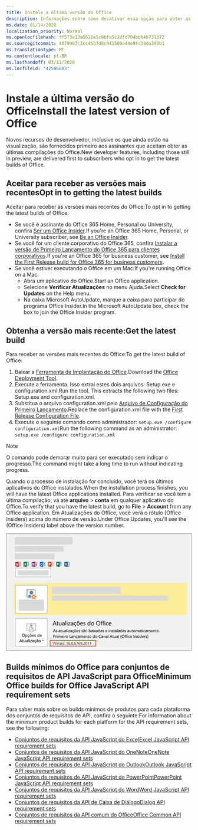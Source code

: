 ```yaml
---
title: Instale a última versão do Office
description: Informações sobre como desativar essa opção para obter as versões mais recentes do Office.
ms.date: 01/14/2020
localization_priority: Normal
ms.openlocfilehash: ff573a13a6621e5c9bfa5c2dfd704bb64b731372
ms.sourcegitcommit: 4079903c3cc45b7d8c041509a44e9fc38da399b1
ms.translationtype: MT
ms.contentlocale: pt-BR
ms.lasthandoff: 03/11/2020
ms.locfileid: "42596603"
---
```

# <a name="install-the-latest-version-of-office"></a><span data-ttu-id="d0cc7-103">Instale a última versão do Office</span><span class="sxs-lookup"><span data-stu-id="d0cc7-103">Install the latest version of Office</span></span>

<span data-ttu-id="d0cc7-104">Novos recursos de desenvolvedor, inclusive os que ainda estão na visualização, são fornecidos primeiro aos assinantes que aceitam obter as últimas compilações do Office.</span><span class="sxs-lookup"><span data-stu-id="d0cc7-104">New developer features, including those still in preview, are delivered first to subscribers who opt in to get the latest builds of Office.</span></span>

## <a name="opt-in-to-getting-the-latest-builds"></a><span data-ttu-id="d0cc7-105">Aceitar para receber as versões mais recentes</span><span class="sxs-lookup"><span data-stu-id="d0cc7-105">Opt in to getting the latest builds</span></span>

<span data-ttu-id="d0cc7-106">Aceitar para receber as versões mais recentes do Office:</span><span class="sxs-lookup"><span data-stu-id="d0cc7-106">To opt in to getting the latest builds of Office:</span></span>

- <span data-ttu-id="d0cc7-107">Se você é assinante do Office 365 Home, Personal ou University, confira [Ser um Office Insider](https://products.office.com/office-insider).</span><span class="sxs-lookup"><span data-stu-id="d0cc7-107">If you're an Office 365 Home, Personal, or University subscriber, see [Be an Office Insider](https://products.office.com/office-insider).</span></span>
- <span data-ttu-id="d0cc7-108">Se você for um cliente corporativo do Office 365, confira [Instalar a versão de Primeiro Lançamento do Office 365 para clientes corporativos](https://support.office.com/article/Install-the-First-Release-build-for-Office-365-for-business-customers-4dd8ba40-73c0-4468-b778-c7b744d03ead).</span><span class="sxs-lookup"><span data-stu-id="d0cc7-108">If you're an Office 365 for business customer, see [Install the First Release build for Office 365 for business customers](https://support.office.com/article/Install-the-First-Release-build-for-Office-365-for-business-customers-4dd8ba40-73c0-4468-b778-c7b744d03ead).</span></span>
- <span data-ttu-id="d0cc7-109">Se você estiver executando o Office em um Mac:</span><span class="sxs-lookup"><span data-stu-id="d0cc7-109">If you're running Office on a Mac:</span></span>
  - <span data-ttu-id="d0cc7-110">Abra um aplicativo do Office.</span><span class="sxs-lookup"><span data-stu-id="d0cc7-110">Start an Office application.</span></span>
  - <span data-ttu-id="d0cc7-111">Selecione **Verificar Atualizações** no menu Ajuda.</span><span class="sxs-lookup"><span data-stu-id="d0cc7-111">Select **Check for Updates** on the Help menu.</span></span>
  - <span data-ttu-id="d0cc7-112">Na caixa Microsoft AutoUpdate, marque a caixa para participar do programa Office Insider.</span><span class="sxs-lookup"><span data-stu-id="d0cc7-112">In the Microsoft AutoUpdate box, check the box to join the Office Insider program.</span></span>

## <a name="get-the-latest-build"></a><span data-ttu-id="d0cc7-113">Obtenha a versão mais recente:</span><span class="sxs-lookup"><span data-stu-id="d0cc7-113">Get the latest build</span></span>

<span data-ttu-id="d0cc7-114">Para receber as versões mais recentes do Office:</span><span class="sxs-lookup"><span data-stu-id="d0cc7-114">To get the latest build of Office:</span></span>

1. <span data-ttu-id="d0cc7-115">Baixar a [Ferramenta de Implantação do Office](https://www.microsoft.com/download/details.aspx?id=49117).</span><span class="sxs-lookup"><span data-stu-id="d0cc7-115">Download the [Office Deployment Tool](https://www.microsoft.com/download/details.aspx?id=49117).</span></span>
2. <span data-ttu-id="d0cc7-p101">Execute a ferramenta. Isso extrai estes dois arquivos: Setup.exe e configuration.xml.</span><span class="sxs-lookup"><span data-stu-id="d0cc7-p101">Run the tool. This extracts the following two files: Setup.exe and configuration.xml.</span></span>
3. <span data-ttu-id="d0cc7-118">Substitua o arquivo configuration.xml pelo [Arquivo de Configuração do Primeiro Lançamento](https://raw.githubusercontent.com/OfficeDev/Office-Add-in-Commands-Samples/master/Tools/FirstReleaseConfig/configuration.xml).</span><span class="sxs-lookup"><span data-stu-id="d0cc7-118">Replace the configuration.xml file with the [First Release Configuration File](https://raw.githubusercontent.com/OfficeDev/Office-Add-in-Commands-Samples/master/Tools/FirstReleaseConfig/configuration.xml).</span></span>
4. <span data-ttu-id="d0cc7-119">Execute o seguinte comando como administrador: `setup.exe /configure configuration.xml`</span><span class="sxs-lookup"><span data-stu-id="d0cc7-119">Run the following command as an administrator:  `setup.exe /configure configuration.xml`</span></span>

> [!NOTE]
> <span data-ttu-id="d0cc7-120">O comando pode demorar muito para ser executado sem indicar o progresso.</span><span class="sxs-lookup"><span data-stu-id="d0cc7-120">The command might take a long time to run without indicating progress.</span></span>

<span data-ttu-id="d0cc7-121">Quando o processo de instalação for concluído, você terá os últimos aplicativos do Office instalados.</span><span class="sxs-lookup"><span data-stu-id="d0cc7-121">When the installation process finishes, you will have the latest Office applications installed.</span></span> <span data-ttu-id="d0cc7-122">Para verificar se você tem a última compilação, vá até **arquivo** > **conta** em qualquer aplicativo do Office.</span><span class="sxs-lookup"><span data-stu-id="d0cc7-122">To verify that you have the latest build, go to **File** > **Account** from any Office application.</span></span> <span data-ttu-id="d0cc7-123">Em Atualizações do Office, você verá o rótulo (Office Insiders) acima do número de versão.</span><span class="sxs-lookup"><span data-stu-id="d0cc7-123">Under Office Updates, you'll see the (Office Insiders) label above the version number.</span></span>

![Uma captura de tela que mostra informações do produto com o rótulo Office Insiders](../images/office-insiders-label.png)

## <a name="minimum-office-builds-for-office-javascript-api-requirement-sets"></a><span data-ttu-id="d0cc7-125">Builds mínimos do Office para conjuntos de requisitos de API JavaScript para Office</span><span class="sxs-lookup"><span data-stu-id="d0cc7-125">Minimum Office builds for Office JavaScript API requirement sets</span></span>

<span data-ttu-id="d0cc7-126">Para saber mais sobre os builds mínimos de produtos para cada plataforma dos conjuntos de requisitos de API, confira o seguinte:</span><span class="sxs-lookup"><span data-stu-id="d0cc7-126">For information about the minimum product builds for each platform for the API requirement sets, see the following:</span></span>

- [<span data-ttu-id="d0cc7-127">Conjuntos de requisitos da API JavaScript do Excel</span><span class="sxs-lookup"><span data-stu-id="d0cc7-127">Excel JavaScript API requirement sets</span></span>](../reference/requirement-sets/excel-api-requirement-sets.md)
- [<span data-ttu-id="d0cc7-128">Conjuntos de requisitos da API JavaScript do OneNote</span><span class="sxs-lookup"><span data-stu-id="d0cc7-128">OneNote JavaScript API requirement sets</span></span>](../reference/requirement-sets/onenote-api-requirement-sets.md)
- [<span data-ttu-id="d0cc7-129">Conjuntos de requisitos de API JavaScript do Outlook</span><span class="sxs-lookup"><span data-stu-id="d0cc7-129">Outlook JavaScript API requirement sets</span></span>](../reference/requirement-sets/outlook-api-requirement-sets.md)
- [<span data-ttu-id="d0cc7-130">Conjuntos de requisitos de API JavaScript do PowerPoint</span><span class="sxs-lookup"><span data-stu-id="d0cc7-130">PowerPoint JavaScript API requirement sets</span></span>](../reference/requirement-sets/powerpoint-api-requirement-sets.md)
- [<span data-ttu-id="d0cc7-131">Conjuntos de requisitos da API JavaScript do Word</span><span class="sxs-lookup"><span data-stu-id="d0cc7-131">Word JavaScript API requirement sets</span></span>](../reference/requirement-sets/word-api-requirement-sets.md)
- [<span data-ttu-id="d0cc7-132">Conjuntos de requisitos da API de Caixa de Diálogo</span><span class="sxs-lookup"><span data-stu-id="d0cc7-132">Dialog API requirement sets</span></span>](../reference/requirement-sets/dialog-api-requirement-sets.md)
- [<span data-ttu-id="d0cc7-133">Conjuntos de requisitos da API comum do Office</span><span class="sxs-lookup"><span data-stu-id="d0cc7-133">Office Common API requirement sets</span></span>](../reference/requirement-sets/office-add-in-requirement-sets.md)
